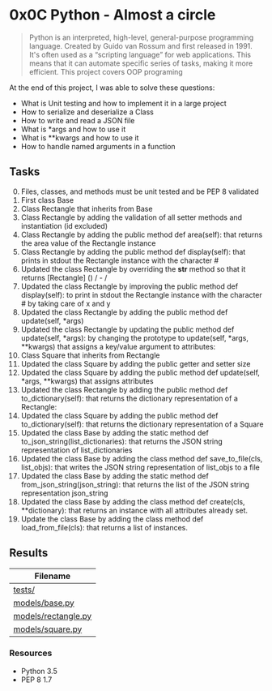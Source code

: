 # 0x0C Python - Almost a circle

> Python is an interpreted, high-level, general-purpose programming language. Created by Guido van Rossum and first released in 1991. It's often used as a “scripting language” for web applications. This means that it can automate specific series of tasks, making it more efficient. This project covers OOP programing

At the end of this project, I was able to solve these questions:
  
* What is Unit testing and how to implement it in a large project
* How to serialize and deserialize a Class
* How to write and read a JSON file
* What is *args and how to use it
* What is **kwargs and how to use it
* How to handle named arguments in a function

## Tasks

0. Files, classes, and methods must be unit tested and be PEP 8 validated
1. First class Base
2. Class Rectangle that inherits from Base
3. Class Rectangle by adding the validation of all setter methods and instantiation (id excluded)
4. Class Rectangle by adding the public method def area(self): that returns the area value of the Rectangle instance
5. Class Rectangle by adding the public method def display(self): that prints in stdout the Rectangle instance with the character #
6. Updated the class Rectangle by overriding the __str__ method so that it returns [Rectangle] (<id>) <x>/<y> - <width>/<height>
7. Updated the class Rectangle by improving the public method def display(self): to print in stdout the Rectangle instance with the character # by taking care of x and y
8. Updated the class Rectangle by adding the public method def update(self, *args)
9. Updated the class Rectangle by updating the public method def update(self, *args): by changing the prototype to update(self, *args, **kwargs) that assigns a key/value argument to attributes:
10. Class Square that inherits from Rectangle
11. Updated the class Square by adding the public getter and setter size
12. Updated the class Square by adding the public method def update(self, *args, **kwargs) that assigns attributes
13. Updated the class Rectangle by adding the public method def to_dictionary(self): that returns the dictionary representation of a Rectangle:
14. Updated the class Square by adding the public method def to_dictionary(self): that returns the dictionary representation of a Square
15. Updated the class Base by adding the static method def to_json_string(list_dictionaries): that returns the JSON string representation of list_dictionaries 
16. Updated the class Base by adding the class method def save_to_file(cls, list_objs): that writes the JSON string representation of list_objs to a file
17. Updated the class Base by adding the static method def from_json_string(json_string): that returns the list of the JSON string representation json_string
18. Updated the class Base by adding the class method def create(cls, **dictionary): that returns an instance with all attributes already set.
19. Update the class Base by adding the class method def load_from_file(cls): that returns a list of instances.

## Results

| Filename |
| ------ |
| [tests/](https://github.com/Tokaallah/alx-higher_level_programming/tree/master/0x0C-python-almost_a_circle/tests/test_models)|
| [models/base.py](https://github.com/Tokaallah/alx-higher_level_programming/blob/master/0x0C-python-almost_a_circle/models/base.py)|
| [models/rectangle.py](https://github.com/Tokaallah/alx-higher_level_programming/blob/master/0x0C-python-almost_a_circle/models/rectangle.py)|
| [models/square.py](https://github.com/Tokaallah/alx-higher_level_programming/blob/master/0x0C-python-almost_a_circle/models/square.py)|

### Resources

- Python 3.5
- PEP 8 1.7

